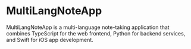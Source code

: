 # MultiLangNoteApp
MultiLangNoteApp is a multi-language note-taking application that combines TypeScript for the web frontend, Python for backend services, and Swift for iOS app development.
